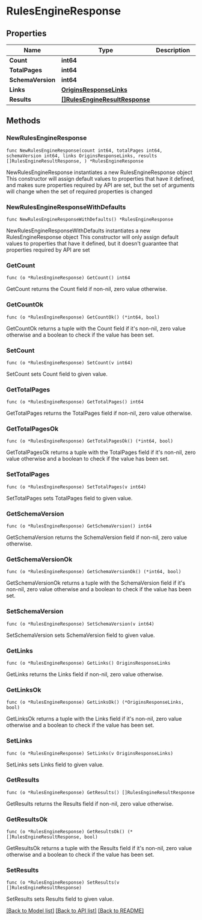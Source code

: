 # RulesEngineResponse

## Properties

Name | Type | Description | Notes
------------ | ------------- | ------------- | -------------
**Count** | **int64** |  | 
**TotalPages** | **int64** |  | 
**SchemaVersion** | **int64** |  | 
**Links** | [**OriginsResponseLinks**](OriginsResponseLinks.md) |  | 
**Results** | [**[]RulesEngineResultResponse**](RulesEngineResultResponse.md) |  | 

## Methods

### NewRulesEngineResponse

`func NewRulesEngineResponse(count int64, totalPages int64, schemaVersion int64, links OriginsResponseLinks, results []RulesEngineResultResponse, ) *RulesEngineResponse`

NewRulesEngineResponse instantiates a new RulesEngineResponse object
This constructor will assign default values to properties that have it defined,
and makes sure properties required by API are set, but the set of arguments
will change when the set of required properties is changed

### NewRulesEngineResponseWithDefaults

`func NewRulesEngineResponseWithDefaults() *RulesEngineResponse`

NewRulesEngineResponseWithDefaults instantiates a new RulesEngineResponse object
This constructor will only assign default values to properties that have it defined,
but it doesn't guarantee that properties required by API are set

### GetCount

`func (o *RulesEngineResponse) GetCount() int64`

GetCount returns the Count field if non-nil, zero value otherwise.

### GetCountOk

`func (o *RulesEngineResponse) GetCountOk() (*int64, bool)`

GetCountOk returns a tuple with the Count field if it's non-nil, zero value otherwise
and a boolean to check if the value has been set.

### SetCount

`func (o *RulesEngineResponse) SetCount(v int64)`

SetCount sets Count field to given value.


### GetTotalPages

`func (o *RulesEngineResponse) GetTotalPages() int64`

GetTotalPages returns the TotalPages field if non-nil, zero value otherwise.

### GetTotalPagesOk

`func (o *RulesEngineResponse) GetTotalPagesOk() (*int64, bool)`

GetTotalPagesOk returns a tuple with the TotalPages field if it's non-nil, zero value otherwise
and a boolean to check if the value has been set.

### SetTotalPages

`func (o *RulesEngineResponse) SetTotalPages(v int64)`

SetTotalPages sets TotalPages field to given value.


### GetSchemaVersion

`func (o *RulesEngineResponse) GetSchemaVersion() int64`

GetSchemaVersion returns the SchemaVersion field if non-nil, zero value otherwise.

### GetSchemaVersionOk

`func (o *RulesEngineResponse) GetSchemaVersionOk() (*int64, bool)`

GetSchemaVersionOk returns a tuple with the SchemaVersion field if it's non-nil, zero value otherwise
and a boolean to check if the value has been set.

### SetSchemaVersion

`func (o *RulesEngineResponse) SetSchemaVersion(v int64)`

SetSchemaVersion sets SchemaVersion field to given value.


### GetLinks

`func (o *RulesEngineResponse) GetLinks() OriginsResponseLinks`

GetLinks returns the Links field if non-nil, zero value otherwise.

### GetLinksOk

`func (o *RulesEngineResponse) GetLinksOk() (*OriginsResponseLinks, bool)`

GetLinksOk returns a tuple with the Links field if it's non-nil, zero value otherwise
and a boolean to check if the value has been set.

### SetLinks

`func (o *RulesEngineResponse) SetLinks(v OriginsResponseLinks)`

SetLinks sets Links field to given value.


### GetResults

`func (o *RulesEngineResponse) GetResults() []RulesEngineResultResponse`

GetResults returns the Results field if non-nil, zero value otherwise.

### GetResultsOk

`func (o *RulesEngineResponse) GetResultsOk() (*[]RulesEngineResultResponse, bool)`

GetResultsOk returns a tuple with the Results field if it's non-nil, zero value otherwise
and a boolean to check if the value has been set.

### SetResults

`func (o *RulesEngineResponse) SetResults(v []RulesEngineResultResponse)`

SetResults sets Results field to given value.



[[Back to Model list]](../README.md#documentation-for-models) [[Back to API list]](../README.md#documentation-for-api-endpoints) [[Back to README]](../README.md)


